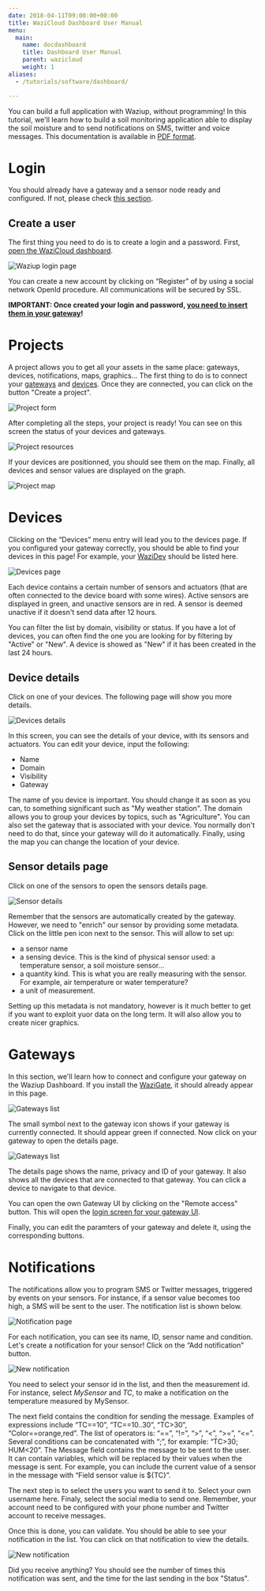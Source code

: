 ```yaml
---
date: 2018-04-11T09:00:00+00:00
title: WaziCloud Dashboard User Manual 
menu:
  main:
    name: docdashboard
    title: Dashboard User Manual
    parent: wazicloud 
    weight: 1
aliases:
  - /tutorials/software/dashboard/

---
```



You can build a full application with Waziup, without programming!
In this tutorial, we'll learn how to build a soil monitoring application able to display the soil moisture and to send notifications on SMS, twitter and voice messages.
This documentation is available in [PDF format](/docs/WaziCloud_User_Manual-V2.1.pdf).

Login
=====

You should already have a gateway and a sensor node ready and configured.
If not, please check [this section](/documentation/wazigate/).

Create a user
-------------
The first thing you need to do is to create a login and a password.
First, [open the WaziCloud dashboard](https://dashboard.waziup.io/).
 
![Waziup login page](./images/login.png)

You can create a new account by clicking on “Register” of by using a social network OpenId procedure.
All communications will be secured by SSL. 

**IMPORTANT: Once created your login and password, [you need to insert them in your gateway](/documentation/wazigate)!**

Projects
========

A project allows you to get all your assets in the same place: gateways, devices, notifications, maps, graphics...
The first thing to do is to connect your [gateways](/documentation/wazigate/) and [devices](/documentation/wazidev/).
Once they are connected, you can click on the button "Create a project".

![Project form](./images/project_create.png)

After completing all the steps, your project is ready!
You can see on this screen the status of your devices and gateways.

![Project resources](./images/project_resources.png)

If your devices are positionned, you should see them on the map.
Finally, all devices and sensor values are displayed on the graph.

![Project map](./images/project_map_graph.png)


Devices
=======

Clicking on the “Devices” menu entry will lead you to the devices page.
If you configured your gateway correctly, you should be able to find your devices in this page!
For example, your [WaziDev](/documentation/wazidev/) should be listed here.


![Devices page](./images/devices.png)

Each device contains a certain number of sensors and actuators (that are often connected to the device board with some wires).
Active sensors are displayed in green, and unactive sensors are in red.
A sensor is deemed unactive if it doesn't send data after 12 hours.

You can filter the list by domain, visibility or status.
If you have a lot of devices, you can often find the one you are looking for by filtering by "Active" or "New".
A device is showed as "New" if it has been created in the last 24 hours.

Device details
--------------

Click on one of your devices.
The following page will show you more details.

![Devices details](./images/device_details.png)

In this screen, you can see the details of your device, with its sensors and actuators.
You can edit your device, input the following:

- Name
- Domain
- Visibility 
- Gateway

The name of you device is important. You should change it as soon as you can, to something significant such as "My weather station".
The domain allows you to group your devices by topics, such as "Agriculture".
You can also set the gateway that is associated with your device. You normally don't need to do that, since your gateway will do it automatically.
Finally, using the map you can change the location of your device.


Sensor details page
-------------------

Click on one of the sensors to open the sensors details page.

![Sensor details](./images/sensorDetails.png)

Remember that the sensors are automatically created by the gateway.
However, we need to "enrich" our sensor by providing some metadata.
Click on the little pen icon next to the sensor.
This will allow to set up:

- a sensor name
- a sensing device. This is the kind of physical sensor used: a temperature sensor, a soil moisture sensor...
- a quantity kind. This is what you are really measuring with the sensor. For example, air temperature or water temperature?
- a unit of measurement.

Setting up this metadata is not mandatory, however is it much better to get if you want to exploit yuor data on the long term.
It will also allow you to create nicer graphics.


Gateways
========

In this section, we'll learn how to connect and configure your gateway on the Waziup Dashboard.
If you install the [WaziGate](/documentation/wazigate/), it should already appear in this page.

![Gateways list](./images/gateways_list.png)

The small symbol next to the gateway icon shows if your gateway is currently connected. It should appear green if connected.
Now click on your gateway to open the details page.


![Gateways list](./images/gateway.png)

The details page shows the name, privacy and ID of your gateway.
It also shows all the devices that are connected to that gateway.
You can click a device to navigate to that device.

You can open the own Gateway UI by clicking on the "Remote access" button.
This will open the [login screen for your gateway UI](/documentation/wazigate).

Finally, you can edit the paramters of your gateway and delete it, using the corresponding buttons. 


Notifications
=============

The notifications allow you to program SMS or Twitter messages, triggered by events on your sensors.
For instance, if a sensor value becomes too high, a SMS will be sent to the user.
The notification list is shown below.
 
![Notification page](./images/notifs.png)

For each notification, you can see its name, ID, sensor name and condition.
Let's create a notification for your sensor!
Click on the “Add notification” button.

![New notification](./images/notif_new.png)

You need to select your sensor id in the list, and then the measurement id.
For instance, select *MySensor* and *TC*, to make a notification on the temperature measured by MySensor.

The next field contains the condition for sending the message.
Examples of expressions include “TC==10”, “TC==10..30”, “TC>30”, “Color==orange,red”.
The list of operators is: “==”, “!=”, “>”, “<”, “>=”, “<=”.
Several conditions can be concatenated with “;”, for example: “TC>30; HUM<20”.
The Message field contains the message to be sent to the user.
It can contain variables, which will be replaced by their values when the message is sent.
For example, you can include the current value of a sensor in the message with “Field sensor value is ${TC}”.

The next step is to select the users you want to send it to.
Select your own username here.
Finaly, select the social media to send one.
Remember, your account need to be configured with your phone number and Twitter account to receive messages.

Once this is done, you can validate.
You should be able to see your notification in the list.
You can click on that notification to view the details.

![New notification](./images/notif.png)


Did you receive anything?
You should see the number of times this notification was sent, and the time for the last sending in the box "Status".



